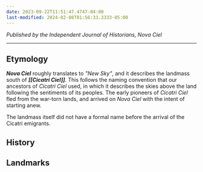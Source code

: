 ```yaml
---
date: 2023-09-22T11:51:47.4747-04:00
last-modified: 2024-02-08T01:56:33.3333-05:00
---
```

*Published by the Independent Journal of Historians, Nova Ciel*

---
## Etymology

***Nova Ciel*** roughly translates to *"New Sky"*, and it describes the landmass south of ***[[Cicatri Ciel]]***. This follows the naming convention that our ancestors of *Cicatri Ciel* used, in which it describes the skies above the land following the sentiments of its peoples. The early pioneers of *Cicatri Ciel* fled from the war-torn lands, and arrived on *Nova Ciel* with the intent of starting anew.

The landmass itself did not have a formal name before the arrival of the Cicatri emigrants.

## History

## Landmarks
